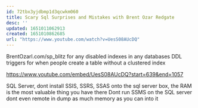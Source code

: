 ```yaml
---
id: 72tbx3yjdbmp1d3qcwkm060
title: Scary Sql Surprises and Mistakes with Brent Ozar Redgate
desc: ''
updated: 1651011062913
created: 1651010862685
url: "https://www.youtube.com/watch?v=UesS08AUcDQ"
---
```


BrentOzarl.com/sp_blitz for any disabled indexes in any databases
DDL triggers for when people create a table without a clustered index

<https://www.youtube.com/embed/UesS08AUcDQ?start=639&end=1057>

SQL Server, dont install SSIS, SSRS, SSAS onto the sql server box, the RAM is the most valuable thing you have there
Dont run SSMS on the SQL server dont even remote in
dump as much memory as you can into it
